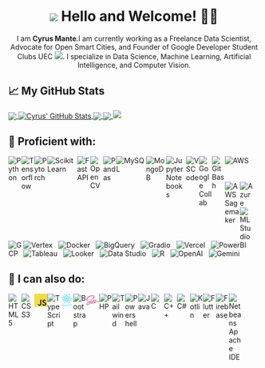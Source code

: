 <div align="center">
<h1><img src="https://raw.githubusercontent.com/MartinHeinz/MartinHeinz/master/wave.gif" width="30px"> Hello and Welcome! 🧑‍💻</h1>

I am <b> Cyrus Mante</b>.I am currently working as a Freelance Data Scientist, Advocate for Open Smart Cities, and Founder of Google Developer Student Clubs UEC <img src="https://seeklogo.com/images/G/google-developers-logo-F8BF3155AC-seeklogo.com.png" width=20px>. I specialize in Data Science, Machine Learning, Artificial Intelligence, and Computer Vision.
</div>

## &#x1f4c8; My GitHub Stats
<div align="left">
<a href="https://github.com/mattekudacy/mattekudacy">
  <img align="center" src="https://github-readme-stats.vercel.app/api/top-langs/?username=mattekudacy&theme=radical" />
</a>
<a href="https://github.com/mattekudacy/mattekudacy">
  <img align="center" src="https://github-readme-stats.vercel.app/api?username=mattekudacy&show_icons=true&line_height=40&count_private=true&theme=radical" alt="Cyrus' GitHub Stats" />
</a>

<a href="https://github.com/mattekudacy/notevision-app">
  <img align="center" src="https://github-readme-stats.vercel.app/api/pin/?username=mattekudacy&repo=notevision-app&theme=radical" />
</a>

<a href="https://github.com/mattekudacy/spotify-recommendation-and-analysis">
  <img align="center" src="https://github-readme-stats.vercel.app/api/pin/?username=mattekudacy&repo=spotify-recommendation-and-analysis&hline_height=50&theme=radical" />
</a>  


<a href="https://streak-stats.demolab.com?user=mattekudacy&theme=radical">
  <img src="https://streak-stats.demolab.com?user=mattekudacy&theme=radical" width=420/>
</a>
</div>

## 🔧 Proficient with:
<img align="left" alt="Python" width="26px" src="https://cdn-icons-png.flaticon.com/512/5968/5968350.png" />
<img align="left" alt="Tensorflow" width="26px" src="https://upload.wikimedia.org/wikipedia/commons/thumb/2/2d/Tensorflow_logo.svg/1915px-Tensorflow_logo.svg.png" />
<img align="left" alt="Pytorch" width="26px" src="https://upload.wikimedia.org/wikipedia/commons/thumb/1/10/PyTorch_logo_icon.svg/640px-PyTorch_logo_icon.svg.png" />
<img align="left" alt="Scikit Learn" width="60px" src="https://upload.wikimedia.org/wikipedia/commons/thumb/0/05/Scikit_learn_logo_small.svg/1280px-Scikit_learn_logo_small.svg.png" />
<img align="left" alt="Fast API" width="26px" src="https://cdn.worldvectorlogo.com/logos/fastapi.svg" />
<img align="left" alt="OpenCV" width="26px" src="https://github.com/opencv/opencv/wiki/logo/OpenCV_logo_no_text.png" />
<img align="left" alt="Pandas" width="26px" src="https://pandas.pydata.org//static/img/favicon_white.ico" />
<img align="left" alt="MySQL" width="60x" src="https://upload.wikimedia.org/wikipedia/labs/8/8e/Mysql_logo.png" />
<img align="left" alt="MongoDB" width="40px" src="https://cdn.icon-icons.com/icons2/2415/PNG/512/mongodb_original_wordmark_logo_icon_146425.png" />
<img align="left" alt="Jupyter Notebooks" width="40px" src="https://upload.wikimedia.org/wikipedia/commons/thumb/3/38/Jupyter_logo.svg/883px-Jupyter_logo.svg.png" />
<img align="left" alt="VSCode" width="26px" src="https://upload.wikimedia.org/wikipedia/commons/thumb/9/9a/Visual_Studio_Code_1.35_icon.svg/2048px-Visual_Studio_Code_1.35_icon.svg.png" />
<img align="left" alt="Google Collab" width="26px" src="https://repository-images.githubusercontent.com/228673061/b2c25180-3bff-11ea-965f-4b34f4c6be08" />
<img align="left" alt="GitBash" width="26px" src="https://cdn.worldvectorlogo.com/logos/git-bash.svg" />
<img align="left" alt="AWS" width="50px" src="https://upload.wikimedia.org/wikipedia/commons/thumb/9/93/Amazon_Web_Services_Logo.svg/2560px-Amazon_Web_Services_Logo.svg.png" />
<br><br><br>
<div align="left">
  <img align="left" alt="AWS Sagemaker" width="30px" src="https://dce0qyjkutl4h.cloudfront.net/wp-content/uploads/2022/07/AWS-SageMaker-banner-img.webp" />
  <img align="left" alt="Azure" width="26px" src="https://swimburger.net/media/ppnn3pcl/azure.png" />
  <img align="left" alt="MLStudio" width="26px" src="https://ms-toolsai.gallerycdn.vsassets.io/extensions/ms-toolsai/vscode-ai/0.45.2023122909/1703841324888/Microsoft.VisualStudio.Services.Icons.Default" />
  <img align="left" alt="GCP" width="30px" src="https://www.gend.co/hs-fs/hubfs/gcp-logo-cloud.png?width=730&name=gcp-logo-cloud.png" />
  <img alt="Vertex" width="30px" src="https://stacktics.com/wp-content/uploads/2022/12/managed-ai-services-icon.png" />&nbsp&nbsp
  <img alt="Docker" width="30px" src="https://cdn4.iconfinder.com/data/icons/logos-and-brands/512/97_Docker_logo_logos-512.png" />&nbsp&nbsp
  <img alt="BigQuery" width="30px" src="https://cdn.icon-icons.com/icons2/2699/PNG/512/google_bigquery_logo_icon_168150.png" />&nbsp&nbsp
  <img alt="Gradio" width="26px" src="https://seeklogo.com/images/G/gradio-icon-logo-908AE1836C-seeklogo.com.png" />&nbsp&nbsp
  <img alt="Vercel" width="26px" src="https://assets.vercel.com/image/upload/front/favicon/vercel/180x180.png" />&nbsp&nbsp
  <img alt="PowerBI" width="26px" src="https://upload.wikimedia.org/wikipedia/commons/thumb/c/cf/New_Power_BI_Logo.svg/1200px-New_Power_BI_Logo.svg.png" />&nbsp&nbsp
  <img alt="Tableau" width="26px" src="https://www.lundatech.com/hubfs/tableau-logo.png" />&nbsp&nbsp
  <img alt="Looker" width="20px" src="https://seeklogo.com/images/G/google-looker-logo-B27BD25E4E-seeklogo.com.png" />&nbsp&nbsp
  <img alt="Data Studio" width="30px" src="https://seeklogo.com/images/G/google-data-studio-logo-6577854870-seeklogo.com.png" />&nbsp&nbsp
  <img alt="R" width="30px" src="https://upload.wikimedia.org/wikipedia/commons/thumb/1/1b/R_logo.svg/2560px-R_logo.svg.png" />&nbsp&nbsp
  <img alt="OpenAI" width="30px" src="https://static.vecteezy.com/system/resources/previews/022/227/364/non_2x/openai-chatgpt-logo-icon-free-png.png" />&nbsp&nbsp
  <img alt="Gemini" width="30px" src="https://cdn.sanity.io/images/e3itcv4k/production/c2f0bd228707148277c82143363067f11176ce69-900x900.webp" />&nbsp&nbsp
</div>

## 🧭 I can also do:
<img align="left" alt="HTML5" width="26px" src="https://cdn-icons-png.flaticon.com/512/732/732212.png" />
<img align="left" alt="CSS3" width="26px" src="https://cdn-icons-png.flaticon.com/512/732/732190.png" />
<img align="left" alt="JavaScript" width="26px" src="https://raw.githubusercontent.com/github/explore/80688e429a7d4ef2fca1e82350fe8e3517d3494d/topics/javascript/javascript.png" />
<img align="left" alt="TypeScript" width="26px" src="https://cdn-icons-png.flaticon.com/512/5968/5968381.png" />
<img align="left" alt="React" width="26px" src="https://raw.githubusercontent.com/devicons/devicon/master/icons/react/react-original-wordmark.svg" />
<img align="left" alt="Bootstrap" width="26px" src="https://cdn-icons-png.flaticon.com/512/5968/5968672.png"/>
<img align="left" alt="Sass" width="26px" src="https://raw.githubusercontent.com/github/explore/80688e429a7d4ef2fca1e82350fe8e3517d3494d/topics/sass/sass.png" />
<img align="left" alt="PHP" width="26px" src="https://cdn.iconscout.com/icon/free/png-256/php-3521631-2945075.png"/>
<img align="left" alt="Tailwind" width="26px" src="https://upload.wikimedia.org/wikipedia/commons/thumb/d/d5/Tailwind_CSS_Logo.svg/1200px-Tailwind_CSS_Logo.svg.png"/>
<img align="left" alt="Powershell" width="26px" src="https://upload.wikimedia.org/wikipedia/commons/2/2f/PowerShell_5.0_icon.png"/>
<img align="left" alt="Java" width="26px" src="https://cdn-icons-png.flaticon.com/512/226/226777.png"/>
<img align="left" alt="C" width="26px" src="https://upload.wikimedia.org/wikipedia/commons/thumb/1/18/C_Programming_Language.svg/926px-C_Programming_Language.svg.png"/>
<img align="left" alt="C++" width="26px" src="https://upload.wikimedia.org/wikipedia/commons/thumb/1/18/ISO_C%2B%2B_Logo.svg/1822px-ISO_C%2B%2B_Logo.svg.png"/>
<img align="left" alt="C#" width="26px" src="https://static-00.iconduck.com/assets.00/c-sharp-c-icon-456x512-9sej0lrz.png"/>  
<img align="left" alt="Kotlin" width="26px" src="https://upload.wikimedia.org/wikipedia/commons/thumb/0/06/Kotlin_Icon.svg/1200px-Kotlin_Icon.svg.png"/> 
<img align="left" alt="Flutter" width="26px" src="https://cdn.iconscout.com/icon/free/png-256/free-flutter-2038877-1720090.png"/> 
<img align="left" alt="Firebase" width="26px" src="https://cdn.iconscout.com/icon/free/png-256/free-firebase-3628772-3030134.png" />
<img align="left" alt="Netbeans Apache IDE" width="26px" src="https://upload.wikimedia.org/wikipedia/commons/thumb/9/98/Apache_NetBeans_Logo.svg/1200px-Apache_NetBeans_Logo.svg.png"/>

<!--
**mattekudacy/mattekudacy** is a ✨ _special_ ✨ repository because its `README.md` (this file) appears on your GitHub profile.

Here are some ideas to get you started:

- 🔭 I’m currently working on ...
- 🌱 I’m currently learning ...
- 👯 I’m looking to collaborate on ...
- 🤔 I’m looking for help with ...
- 💬 Ask me about ...
- 📫 How to reach me: ...
- 😄 Pronouns: ...
- ⚡ Fun fact: ...
-->
